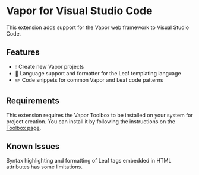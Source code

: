 # Vapor for Visual Studio Code

This extension adds support for the Vapor web framework to Visual Studio Code.

## Features

* 💧 Create new Vapor projects
* 🍃 Language support and formatter for the Leaf templating language
* ✏️ Code snippets for common Vapor and Leaf code patterns

## Requirements

This extension requires the Vapor Toolbox to be installed on your system for project creation.
You can install it by following the instructions on the [Toolbox page](https://github.com/vapor/toolbox).

## Known Issues

Syntax highlighting and formatting of Leaf tags embedded in HTML attributes has some limitations.

